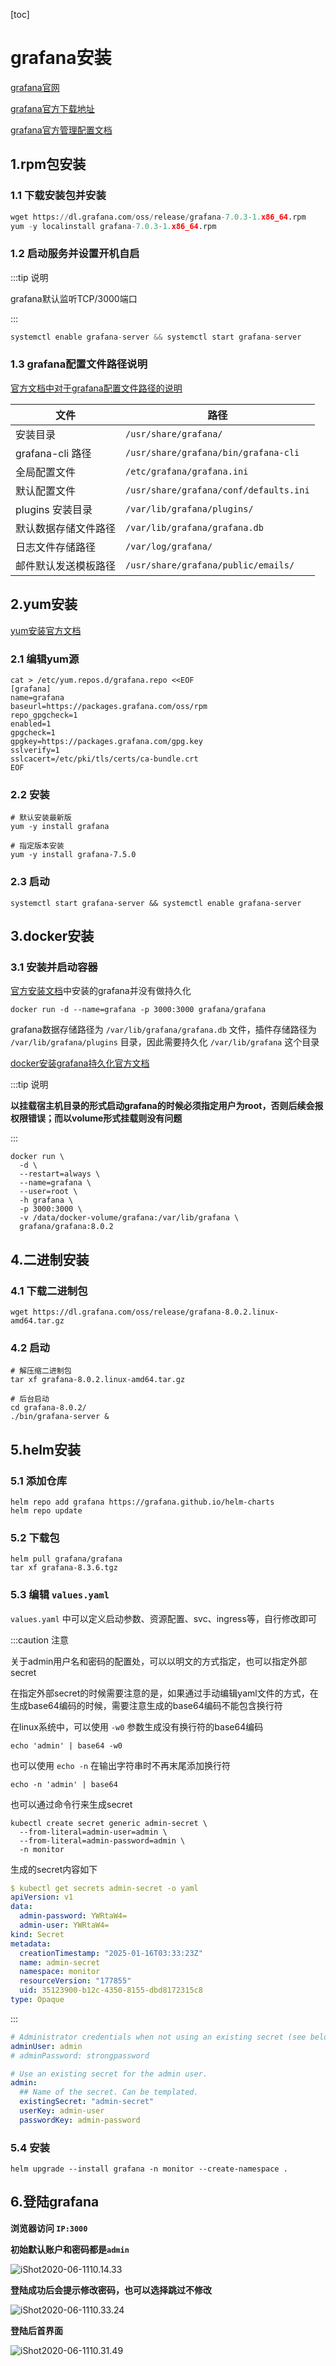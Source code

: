 [toc]



# grafana安装



[grafana官网](https://grafana.com/)

[grafana官方下载地址](https://grafana.com/grafana/download)

[grafana官方管理配置文档](https://grafcdana.com/docs/grafana/latest/installation/configuration/)





## 1.rpm包安装

### 1.1 下载安装包并安装

```python
wget https://dl.grafana.com/oss/release/grafana-7.0.3-1.x86_64.rpm
yum -y localinstall grafana-7.0.3-1.x86_64.rpm
```



### 1.2 启动服务并设置开机自启

:::tip 说明

grafana默认监听TCP/3000端口

:::

```python
systemctl enable grafana-server && systemctl start grafana-server
```



### 1.3 grafana配置文件路径说明

[官方文档中对于grafana配置文件路径的说明](https://grafana.com/docs/grafana/latest/installation/rpm/)

| **文件**             | **路径**                               |
| -------------------- | -------------------------------------- |
| 安装目录             | `/usr/share/grafana/`                  |
| grafana-cli 路径     | `/usr/share/grafana/bin/grafana-cli`   |
| 全局配置文件         | `/etc/grafana/grafana.ini`             |
| 默认配置文件         | `/usr/share/grafana/conf/defaults.ini` |
| plugins 安装目录     | `/var/lib/grafana/plugins/`            |
| 默认数据存储文件路径 | `/var/lib/grafana/grafana.db`          |
| 日志文件存储路径     | `/var/log/grafana/`                    |
| 邮件默认发送模板路径 | `/usr/share/grafana/public/emails/`    |



## 2.yum安装

[yum安装官方文档](https://grafana.com/docs/grafana/latest/installation/rpm/#install-from-yum-repository)



### 2.1 编辑yum源

```shell
cat > /etc/yum.repos.d/grafana.repo <<EOF
[grafana]
name=grafana
baseurl=https://packages.grafana.com/oss/rpm
repo_gpgcheck=1
enabled=1
gpgcheck=1
gpgkey=https://packages.grafana.com/gpg.key
sslverify=1
sslcacert=/etc/pki/tls/certs/ca-bundle.crt
EOF
```



### 2.2 安装

```shell
# 默认安装最新版
yum -y install grafana

# 指定版本安装
yum -y install grafana-7.5.0
```



### 2.3 启动

```
systemctl start grafana-server && systemctl enable grafana-server
```





## 3.docker安装

### 3.1 安装并启动容器

[官方安装文档](https://grafana.com/grafana/download?edition=oss&pg=get&platform=docker&plcmt=selfmanaged-box1-cta1)中安装的grafana并没有做持久化

```shell
docker run -d --name=grafana -p 3000:3000 grafana/grafana
```



 grafana数据存储路径为 `/var/lib/grafana/grafana.db`  文件，插件存储路径为 `/var/lib/grafana/plugins` 目录，因此需要持久化 `/var/lib/grafana` 这个目录

[docker安装grafana持久化官方文档](https://grafana.com/docs/grafana/latest/administration/configure-docker/)

:::tip 说明

**以挂载宿主机目录的形式启动grafana的时候必须指定用户为root，否则后续会报权限错误；而以volume形式挂载则没有问题**

:::

```shell
docker run \
  -d \
  --restart=always \
  --name=grafana \
  --user=root \
  -h grafana \
  -p 3000:3000 \
  -v /data/docker-volume/grafana:/var/lib/grafana \
  grafana/grafana:8.0.2  
```



## 4.二进制安装

### 4.1 下载二进制包

```shell
wget https://dl.grafana.com/oss/release/grafana-8.0.2.linux-amd64.tar.gz
```



### 4.2 启动

```shell
# 解压缩二进制包
tar xf grafana-8.0.2.linux-amd64.tar.gz 

# 后台启动
cd grafana-8.0.2/
./bin/grafana-server &
```



## 5.helm安装

### 5.1 添加仓库

```shell
helm repo add grafana https://grafana.github.io/helm-charts
helm repo update
```



### 5.2 下载包

```shell
helm pull grafana/grafana
tar xf grafana-8.3.6.tgz
```



### 5.3 编辑 `values.yaml`

`values.yaml` 中可以定义启动参数、资源配置、svc、ingress等，自行修改即可

:::caution 注意

关于admin用户名和密码的配置处，可以以明文的方式指定，也可以指定外部secret

在指定外部secret的时候需要注意的是，如果通过手动编辑yaml文件的方式，在生成base64编码的时候，需要注意生成的base64编码不能包含换行符

在linux系统中，可以使用 `-w0` 参数生成没有换行符的base64编码

```shell
echo 'admin' | base64 -w0
```



也可以使用 `echo -n` 在输出字符串时不再末尾添加换行符

```shell
echo -n 'admin' | base64
```



也可以通过命令行来生成secret

```shell
kubectl create secret generic admin-secret \
  --from-literal=admin-user=admin \
  --from-literal=admin-password=admin \
  -n monitor
```

生成的secret内容如下

```yaml
$ kubectl get secrets admin-secret -o yaml
apiVersion: v1
data:
  admin-password: YWRtaW4=
  admin-user: YWRtaW4=
kind: Secret
metadata:
  creationTimestamp: "2025-01-16T03:33:23Z"
  name: admin-secret
  namespace: monitor
  resourceVersion: "177855"
  uid: 35123900-b12c-4350-8155-dbd8172315c8
type: Opaque
```



:::

```yaml
# Administrator credentials when not using an existing secret (see below)
adminUser: admin
# adminPassword: strongpassword

# Use an existing secret for the admin user.
admin:
  ## Name of the secret. Can be templated.
  existingSecret: "admin-secret"
  userKey: admin-user
  passwordKey: admin-password
```



### 5.4 安装

```shell
helm upgrade --install grafana -n monitor --create-namespace . 
```



## 6.登陆grafana

**浏览器访问 `IP:3000`**

**初始默认账户和密码都是`admin`**

![iShot2020-06-1110.14.33](https://raw.githubusercontent.com/pptfz/picgo-images/master/img/iShot2020-06-1110.14.33.png)



**登陆成功后会提示修改密码，也可以选择跳过不修改**

![iShot2020-06-1110.33.24](https://raw.githubusercontent.com/pptfz/picgo-images/master/img/iShot2020-06-1110.15.21.png)



**登陆后首界面**

![iShot2020-06-1110.31.49](https://raw.githubusercontent.com/pptfz/picgo-images/master/img/iShot2020-06-1110.16.16.png)





